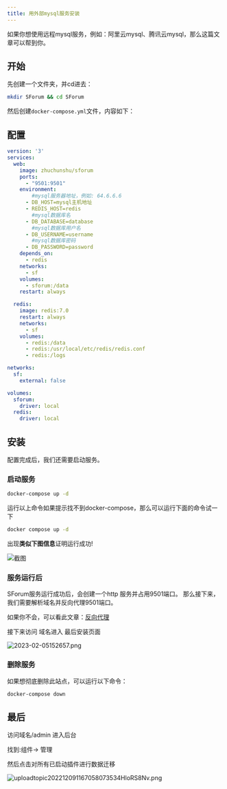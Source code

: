 ```yaml
---
title: 用外部mysql服务安装
---
```

如果你想使用远程mysql服务，例如：阿里云mysql、腾讯云mysql，那么这篇文章可以帮到你。

## 开始
先创建一个文件夹，并cd进去：
```bash
mkdir SForum && cd SForum
```
然后创建`docker-compose.yml`文件，内容如下：

## 配置
```yml
version: '3'
services:
  web:
    image: zhuchunshu/sforum
    ports:
      - "9501:9501"
    environment:
        #mysql服务器地址，例如: 64.6.6.6
      - DB_HOST=mysql主机地址
      - REDIS_HOST=redis
        #mysql数据库名
      - DB_DATABASE=database
        #mysql数据库用户名
      - DB_USERNAME=username
        #mysql数据库密码
      - DB_PASSWORD=password
    depends_on:
      - redis
    networks:
      - sf
    volumes:
      - sforum:/data
    restart: always

  redis:
    image: redis:7.0
    restart: always
    networks:
      - sf
    volumes:
      - redis:/data
      - redis:/usr/local/etc/redis/redis.conf
      - redis:/logs

networks:
  sf:
    external: false

volumes:
  sforum:
    driver: local
  redis:
    driver: local

```

## 安装
配置完成后，我们还需要启动服务。
### 启动服务
```bash
docker-compose up -d 
```
运行以上命令如果提示找不到docker-compose，那么可以运行下面的命令试一下
```bash
docker compose up -d 
```
出现**类似下图信息**证明运行成功!

![截图](/images/2023-02-05003334.png)

### 服务运行后
SForum服务运行成功后，会创建一个http 服务并占用9501端口。
那么接下来，我们需要解析域名并反向代理9501端口。

如果你不会，可以看此文章：[反向代理](/use/reverse-proxy)

接下来访问 域名进入 最后安装页面

![2023-02-05152657.png](/images/2023-02-05152657.png)

### 删除服务
如果想彻底删除此站点，可以运行以下命令：
```bash
docker-compose down
```

## 最后

访问域名/admin 进入后台

找到:组件-> 管理

然后点击对所有已启动插件进行数据迁移

![uploadtopic202212091167058073534HloRS8Nv.png](https://www.runpod.cn/upload/topic/202212/09/1_1670580735_34HloRS8Nv.png)
